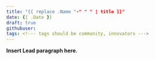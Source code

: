 ```yaml
---
title: "{{ replace .Name "-" " " | title }}"
date: {{ .Date }}
draft: true
githubuser:
tags: <!--- tags should be community, innovators --->
---
```


**Insert Lead paragraph here.**

